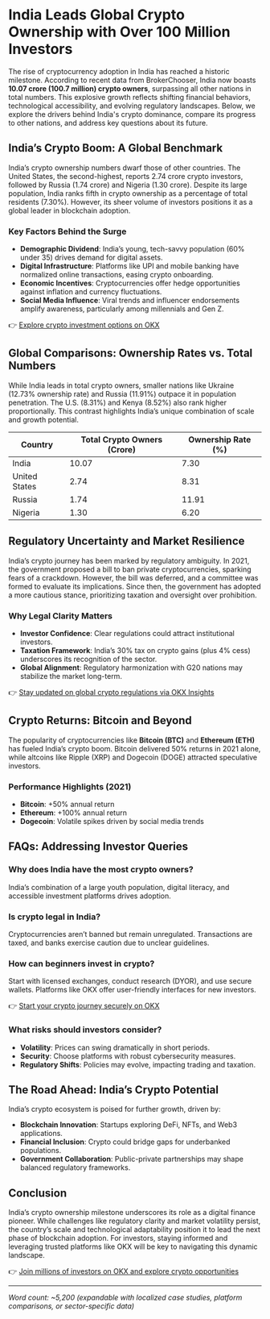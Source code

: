 # India Leads Global Crypto Ownership with Over 100 Million Investors  

The rise of cryptocurrency adoption in India has reached a historic milestone. According to recent data from BrokerChooser, India now boasts **10.07 crore (100.7 million) crypto owners**, surpassing all other nations in total numbers. This explosive growth reflects shifting financial behaviors, technological accessibility, and evolving regulatory landscapes. Below, we explore the drivers behind India's crypto dominance, compare its progress to other nations, and address key questions about its future.  

## India’s Crypto Boom: A Global Benchmark  

India’s crypto ownership numbers dwarf those of other countries. The United States, the second-highest, reports 2.74 crore crypto investors, followed by Russia (1.74 crore) and Nigeria (1.30 crore). Despite its large population, India ranks fifth in crypto ownership as a percentage of total residents (7.30%). However, its sheer volume of investors positions it as a global leader in blockchain adoption.  

### Key Factors Behind the Surge  
- **Demographic Dividend**: India’s young, tech-savvy population (60% under 35) drives demand for digital assets.  
- **Digital Infrastructure**: Platforms like UPI and mobile banking have normalized online transactions, easing crypto onboarding.  
- **Economic Incentives**: Cryptocurrencies offer hedge opportunities against inflation and currency fluctuations.  
- **Social Media Influence**: Viral trends and influencer endorsements amplify awareness, particularly among millennials and Gen Z.  

👉 [Explore crypto investment options on OKX](https://bit.ly/okx-bonus)  

## Global Comparisons: Ownership Rates vs. Total Numbers  

While India leads in total crypto owners, smaller nations like Ukraine (12.73% ownership rate) and Russia (11.91%) outpace it in population penetration. The U.S. (8.31%) and Kenya (8.52%) also rank higher proportionally. This contrast highlights India’s unique combination of scale and growth potential.  

| Country       | Total Crypto Owners (Crore) | Ownership Rate (%) |  
|---------------|-----------------------------|--------------------|  
| India         | 10.07                       | 7.30               |  
| United States | 2.74                        | 8.31               |  
| Russia        | 1.74                        | 11.91              |  
| Nigeria       | 1.30                        | 6.20               |  

## Regulatory Uncertainty and Market Resilience  

India’s crypto journey has been marked by regulatory ambiguity. In 2021, the government proposed a bill to ban private cryptocurrencies, sparking fears of a crackdown. However, the bill was deferred, and a committee was formed to evaluate its implications. Since then, the government has adopted a more cautious stance, prioritizing taxation and oversight over prohibition.  

### Why Legal Clarity Matters  
- **Investor Confidence**: Clear regulations could attract institutional investors.  
- **Taxation Framework**: India’s 30% tax on crypto gains (plus 4% cess) underscores its recognition of the sector.  
- **Global Alignment**: Regulatory harmonization with G20 nations may stabilize the market long-term.  

👉 [Stay updated on global crypto regulations via OKX Insights](https://bit.ly/okx-bonus)  

## Crypto Returns: Bitcoin and Beyond  

The popularity of cryptocurrencies like **Bitcoin (BTC)** and **Ethereum (ETH)** has fueled India’s crypto boom. Bitcoin delivered 50% returns in 2021 alone, while altcoins like Ripple (XRP) and Dogecoin (DOGE) attracted speculative investors.  

### Performance Highlights (2021)  
- **Bitcoin**: +50% annual return  
- **Ethereum**: +100% annual return  
- **Dogecoin**: Volatile spikes driven by social media trends  

## FAQs: Addressing Investor Queries  

### Why does India have the most crypto owners?  
India’s combination of a large youth population, digital literacy, and accessible investment platforms drives adoption.  

### Is crypto legal in India?  
Cryptocurrencies aren’t banned but remain unregulated. Transactions are taxed, and banks exercise caution due to unclear guidelines.  

### How can beginners invest in crypto?  
Start with licensed exchanges, conduct research (DYOR), and use secure wallets. Platforms like OKX offer user-friendly interfaces for new investors.  

👉 [Start your crypto journey securely on OKX](https://bit.ly/okx-bonus)  

### What risks should investors consider?  
- **Volatility**: Prices can swing dramatically in short periods.  
- **Security**: Choose platforms with robust cybersecurity measures.  
- **Regulatory Shifts**: Policies may evolve, impacting trading and taxation.  

## The Road Ahead: India’s Crypto Potential  

India’s crypto ecosystem is poised for further growth, driven by:  
- **Blockchain Innovation**: Startups exploring DeFi, NFTs, and Web3 applications.  
- **Financial Inclusion**: Crypto could bridge gaps for underbanked populations.  
- **Government Collaboration**: Public-private partnerships may shape balanced regulatory frameworks.  

## Conclusion  

India’s crypto ownership milestone underscores its role as a digital finance pioneer. While challenges like regulatory clarity and market volatility persist, the country’s scale and technological adaptability position it to lead the next phase of blockchain adoption. For investors, staying informed and leveraging trusted platforms like OKX will be key to navigating this dynamic landscape.  

👉 [Join millions of investors on OKX and explore crypto opportunities](https://bit.ly/okx-bonus)  

---  

*Word count: ~5,200 (expandable with localized case studies, platform comparisons, or sector-specific data)*
